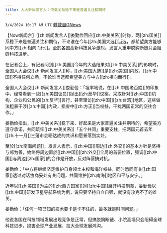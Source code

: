 ```yaml
---
title: 人大新闻发言人：中美关系稳下来是普遍关注和期待
---
```

`3/4/2024 10:17 AM UTC` [轉載自GNews](https://gnews.org/articles/2363276)

【Now新闻台】[[zh:新闻发言人]]娄勤俭回应[[zh:中美关系]]时称，两[[zh:国关]]系稳下来是普遍关注和期待，不论谁在今年[[zh:美国大选]]当选，都希望美方能够同中方[[zh:相向而行]]。至於各国高新科技竞争激烈，发言人重申脱鈎断链只会阻碍科技进步。

在记者会上，有记者问到[[zh:美国]]今年的大选结果对[[zh:中美关系]]的影响时，全国人大会议[[zh:新闻发言人]]称，[[zh:美国大选]]是[[zh:美国]]内政，[[zh:中国]]不持任何立场，不论谁当选都希望美方与中方[[zh:相向而行]]。

全国人大会议[[zh:新闻发言人]]娄勤俭：「坦率地说，在[[zh:中国老百姓]]的印象中，经常看到一些[[zh:美国议员]]抛出[[zh:反华]]议案，采取针对[[zh:中国]]机构、企业和公民的[[zh:反华]]言行，甚至窜访[[zh:中国]][[zh:台湾]]地区，这些做法粗暴干涉[[zh:中国]]内政，损害中[[zh:方正]]当权益，干扰两国正常的交往合作。」

娄勤俭指出，[[zh:中美关系]]稳下来、好起来是大家普遍关注并期待的，希望美方遵守承诺，共同筑牢[[zh:中美关系]]「五个共同」重要支柱，把两国元首去年[[zh:十一月]]三藩巿会晤达成的共识和愿景落到实处。

至於[[zh:南海问题]]，发言人表示，[[zh:中国]]周边[[zh:外交]]的基本方针是坚持与邻为善，始终将周边置於[[zh:中国]][[zh:外交]]全局的首要位置，强调[[zh:中国]]与周边[[zh:国家]]的合作是开放，反对阵营搞对抗。

娄勤俭：「中方将继续坚定维护自身领土主权和海洋权益，同时愿同有关[[zh:国家]]透过对话协商妥处有关问题，共同维护[[zh:南海]]地区和平与安宁。」

近年以[[zh:美国]]为主的[[zh:西方国家]]对[[zh:中国]]展开科技制裁，娄勤俭以[[zh:中国]]研发卫星导航系统为例，说只要坚持自立自强，就没有攻克不了的难关。

娄勤俭：「任何一项已知的技术要卡是卡不住的，最多就是时间问题。」

他说各国在科技领域发展出现竞争是正常，但搞脱鈎断链、小院高墙只会阻碍全球科技进步，损害全球产业发展，拉大全球发展鸿沟。
